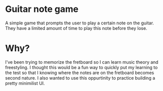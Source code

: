 # Guitar note game

A simple game that prompts the user to play a certain note on the guitar. They have a limited amount of time to play this note before they lose.

# Why?

I've been trying to memorize the fretboard so I can learn music theory and freestyling. I thought this would be a fun way to quickly put my learning to the test so that I knowing where the notes are on the fretboard becomes second nature. I also wanted to use this oppurtinity to practice building a pretty minimilist UI.
